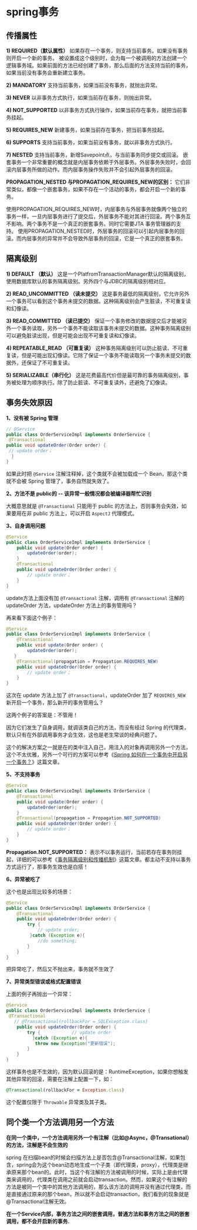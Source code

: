 # spring事务

## 传播属性

**1) REQUIRED（默认属性）**
如果存在一个事务，则支持当前事务。如果没有事务则开启一个新的事务。 
被设置成这个级别时，会为每一个被调用的方法创建一个逻辑事务域。如果前面的方法已经创建了事务，那么后面的方法支持当前的事务，如果当前没有事务会重新建立事务。 

**2) MANDATORY** 
支持当前事务，如果当前没有事务，就抛出异常。 

**3) NEVER** 
以非事务方式执行，如果当前存在事务，则抛出异常。 

**4) NOT_SUPPORTED** 
以非事务方式执行操作，如果当前存在事务，就把当前事务挂起。 

**5) REQUIRES_NEW** 
新建事务，如果当前存在事务，把当前事务挂起。 

**6) SUPPORTS** 
支持当前事务，如果当前没有事务，就以非事务方式执行。 

**7) NESTED** 
支持当前事务，新增Savepoint点，与当前事务同步提交或回滚。 
嵌套事务一个非常重要的概念就是内层事务依赖于外层事务。外层事务失败时，会回滚内层事务所做的动作。而内层事务操作失败并不会引起外层事务的回滚。 

**PROPAGATION_NESTED 与PROPAGATION_REQUIRES_NEW的区别：**
它们非常类似，都像一个嵌套事务，如果不存在一个活动的事务，都会开启一个新的事务。

使用PROPAGATION_REQUIRES_NEW时，内层事务与外层事务就像两个独立的事务一样，一旦内层事务进行了提交后，外层事务不能对其进行回滚。两个事务互不影响。两个事务不是一个真正的嵌套事务。同时它需要JTA 事务管理器的支持。 
使用PROPAGATION_NESTED时，外层事务的回滚可以引起内层事务的回滚。而内层事务的异常并不会导致外层事务的回滚，它是一个真正的嵌套事务。 

## 隔离级别

**1) DEFAULT （默认）** 
这是一个PlatfromTransactionManager默认的隔离级别，使用数据库默认的事务隔离级别。另外四个与JDBC的隔离级别相对应。

**2) READ_UNCOMMITTED （读未提交）** 
这是事务最低的隔离级别，它允许另外一个事务可以看到这个事务未提交的数据。这种隔离级别会产生脏读，不可重复读和幻像读。 

**3) READ_COMMITTED （读已提交）** 
保证一个事务修改的数据提交后才能被另外一个事务读取，另外一个事务不能读取该事务未提交的数据。这种事务隔离级别可以避免脏读出现，但是可能会出现不可重复读和幻像读。 

**4) REPEATABLE_READ （可重复读）** 
这种事务隔离级别可以防止脏读、不可重复读，但是可能出现幻像读。它除了保证一个事务不能读取另一个事务未提交的数据外，还保证了不可重复读。

**5) SERIALIZABLE（串行化）** 
这是花费最高代价但是最可靠的事务隔离级别，事务被处理为顺序执行。除了防止脏读、不可重复读外，还避免了幻像读。 

## 事务失效原因

 **1、没有被 Spring 管理**

```java
// @Service
public class OrderServiceImpl implements OrderService {   
 @Transactional    
public void updateOrder(Order order) {       
 // update order；  
  }
}
```

如果此时把 `@Service` 注解注释掉，这个类就不会被加载成一个 Bean，那这个类就不会被 Spring 管理了，事务自然就失效了。

**2、方法不是 public的 -- 该异常一般情况都会被编译器帮忙识别**

大概意思就是 `@Transactional` 只能用于 public 的方法上，否则事务会失效，如果要用在非 public 方法上，可以开启 `AspectJ` 代理模式。

**3、自身调用问题**

```java
@Service
public class OrderServiceImpl implements OrderService {
    public void update(Order order) {
        updateOrder(order);
    }
    @Transactional
    public void updateOrder(Order order) {
        // update order；
    }
}
```

update方法上面没有加 `@Transactional` 注解，调用有 `@Transactional` 注解的 updateOrder 方法，updateOrder 方法上的事务管用吗？

再来看下面这个例子：

```java
@Service
public class OrderServiceImpl implements OrderService {
    @Transactional
    public void update(Order order) {
        updateOrder(order); 
   }
    @Transactional(propagation = Propagation.REQUIRES_NEW)
    public void updateOrder(Order order) {
        // update order；
    }
}
```

这次在 update 方法上加了 `@Transactional`，updateOrder 加了 `REQUIRES_NEW` 新开启一个事务，那么新开的事务管用么？

这两个例子的答案是：不管用！

因为它们发生了自身调用，就调该类自己的方法，而没有经过 Spring 的代理类，默认只有在外部调用事务才会生效，这也是老生常谈的经典问题了。

这个的解决方案之一就是在的类中注入自己，用注入的对象再调用另外一个方法，这个不太优雅，另外一个可行的方案可以参考《[Spring 如何在一个事务中开启另一个事务？](https://links.jianshu.com/go?to=https%3A%2F%2Fmp.weixin.qq.com%2Fs%3F__biz%3DMzI3ODcxMzQzMw%3D%3D%26mid%3D2247491775%26idx%3D2%26sn%3D142f1d6ab0415f17a413a852efbde54f%26scene%3D21%23wechat_redirect)》这篇文章。

**5、不支持事务**

```java
@Service
public class OrderServiceImpl implements OrderService {
    @Transactional
    public void update(Order order) {
        updateOrder(order);
    }
    @Transactional(propagation = Propagation.NOT_SUPPORTED)
    public void updateOrder(Order order) {
        // update order；
    }
}
```

**Propagation.NOT_SUPPORTED：** 表示不以事务运行，当前若存在事务则挂起，详细的可以参考《[事务隔离级别和传播机制](https://links.jianshu.com/go?to=https%3A%2F%2Fmp.weixin.qq.com%2Fs%3F__biz%3DMzI3ODcxMzQzMw%3D%3D%26mid%3D2247483796%26idx%3D1%26sn%3Da11835fb6cdf4d957b5748ae916e53b7%26scene%3D21%23wechat_redirect)》这篇文章。都主动不支持以事务方式运行了，那事务生效也是白搭！

**6、异常被吃了**

这个也是出现比较多的场景：

```java
@Service
public class OrderServiceImpl implements OrderService {
    @Transactional
    public void updateOrder(Order order) {
        try {
            // update order;
         }catch (Exception e){
            //do something;
        }
    }
}
```

把异常吃了，然后又不抛出来，事务就不生效了

**7、异常类型错误或格式配置错误**

上面的例子再抛出一个异常：

```java
@Service
public class OrderServiceImpl implements OrderService {
 @Transactional
   // @Transactional(rollbackFor = SQLException.class)
    public void updateOrder(Order order) {
        try {            // update order
          }catch (Exception e){
           throw new Exception("更新错误");        
        }    
    }
}
```

这样事务也是不生效的，因为默认回滚的是：RuntimeException，如果你想触发其他异常的回滚，需要在注解上配置一下，如：

```ruby
@Transactional(rollbackFor = Exception.class)
```

这个配置仅限于 `Throwable` 异常类及其子类。

## 同个类一个方法调用另一个方法

**在同一个类中，一个方法调用另外一个有注解（比如@Async，@Transational）的方法，注解是不会生效的**

spring 在扫描bean的时候会扫描方法上是否包含@Transactional注解，如果包含，spring会为这个bean动态地生成一个子类（即代理类，proxy），代理类是继承原来那个bean的。此时，当这个有注解的方法被调用的时候，实际上是由代理类来调用的，代理类在调用之前就会启动transaction。然而，如果这个有注解的方法是被同一个类中的其他方法调用的，那么该方法的调用并没有通过代理类，而是直接通过原来的那个bean，所以就不会启动transaction，我们看到的现象就是@Transactional注解无效。

**在一个Service内部，事务方法之间的嵌套调用，普通方法和事务方法之间的嵌套调用，都不会开启新的事务.**